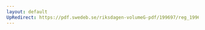 ```yaml
---
layout: default
UpRedirect: https://pdf.swedeb.se/riksdagen-volumeG-pdf/199697/reg_199697/reg_199697_0214.pdf
---
```

